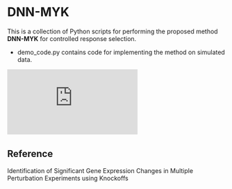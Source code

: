 DNN-MYK
==============

This is a collection of Python scripts for performing the proposed method **DNN-MYK** for controlled response selection.
* demo_code.py contains code for implementing the method on simulated data.

![Power and FDR in Linear Settings](https://github.com/flahertylab/deepYknockoff/blob/master/figs/linear_power_combine.pdf)

## Reference

Identification of Significant Gene Expression Changes in Multiple Perturbation Experiments using Knockoffs

